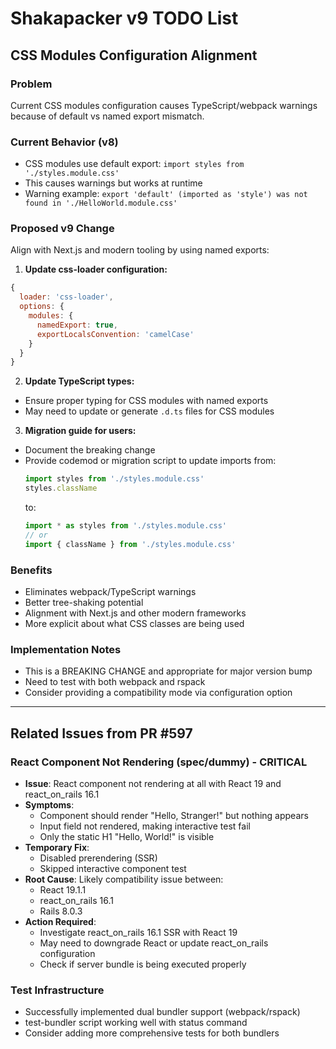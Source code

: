 # Shakapacker v9 TODO List

## CSS Modules Configuration Alignment

### Problem
Current CSS modules configuration causes TypeScript/webpack warnings because of default vs named export mismatch.

### Current Behavior (v8)
- CSS modules use default export: `import styles from './styles.module.css'`
- This causes warnings but works at runtime
- Warning example: `export 'default' (imported as 'style') was not found in './HelloWorld.module.css'`

### Proposed v9 Change
Align with Next.js and modern tooling by using named exports:

1. **Update css-loader configuration:**
```javascript
{
  loader: 'css-loader',
  options: {
    modules: {
      namedExport: true,
      exportLocalsConvention: 'camelCase'
    }
  }
}
```

2. **Update TypeScript types:**
- Ensure proper typing for CSS modules with named exports
- May need to update or generate `.d.ts` files for CSS modules

3. **Migration guide for users:**
- Document the breaking change
- Provide codemod or migration script to update imports from:
  ```javascript
  import styles from './styles.module.css'
  styles.className
  ```
  to:
  ```javascript
  import * as styles from './styles.module.css'
  // or
  import { className } from './styles.module.css'
  ```

### Benefits
- Eliminates webpack/TypeScript warnings
- Better tree-shaking potential
- Alignment with Next.js and other modern frameworks
- More explicit about what CSS classes are being used

### Implementation Notes
- This is a BREAKING CHANGE and appropriate for major version bump
- Need to test with both webpack and rspack
- Consider providing a compatibility mode via configuration option

---

## Related Issues from PR #597

### React Component Not Rendering (spec/dummy) - CRITICAL
- **Issue**: React component not rendering at all with React 19 and react_on_rails 16.1
- **Symptoms**:
  - Component should render "Hello, Stranger!" but nothing appears
  - Input field not rendered, making interactive test fail
  - Only the static H1 "Hello, World!" is visible
- **Temporary Fix**:
  - Disabled prerendering (SSR)
  - Skipped interactive component test
- **Root Cause**: Likely compatibility issue between:
  - React 19.1.1
  - react_on_rails 16.1
  - Rails 8.0.3
- **Action Required**:
  - Investigate react_on_rails 16.1 SSR with React 19
  - May need to downgrade React or update react_on_rails configuration
  - Check if server bundle is being executed properly

### Test Infrastructure
- Successfully implemented dual bundler support (webpack/rspack)
- test-bundler script working well with status command
- Consider adding more comprehensive tests for both bundlers